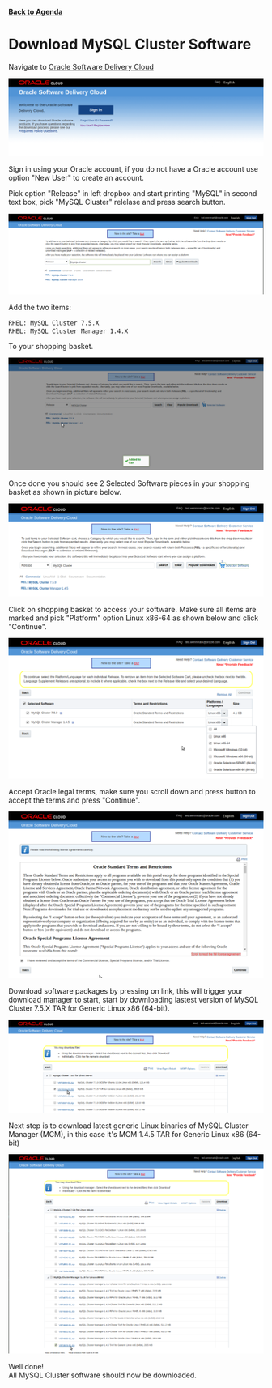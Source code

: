 **[Back to Agenda](./../README.md)**

# Download MySQL Cluster Software

Navigate to [Oracle Software Delivery Cloud](https://edelivery.oracle.com/osdc/faces/Home.jspx)

![](./images/edelivery1.png)

Sign in using your Oracle account, if you do not have a Oracle account use option "New User" to create an account.

Pick option "Release" in left dropbox and start printing "MySQL" in second text box, pick "MySQL Cluster" relelase and press search button.

![](./images/edelivery2.png)

Add the two items:
```
RHEL: MySQL Cluster 7.5.X
RHEL: MySQL Cluster Manager 1.4.X
```

To your shopping basket.

![](./images/edelivery3.png)

Once done you should see 2 Selected Software pieces in your shopping basket as shown in picture below.

![](./images/edelivery4.png)

Click on shopping basket to access your software. Make sure all items are marked and pick "Platform" option Linux x86-64 as shown below and click "Continue".

![](./images/edelivery5.png)

Accept Oracle legal terms, make sure you scroll down and press button to accept the terms and press "Continue".

![](./images/edelivery6.png)

Download software packages by pressing on link, this will trigger your download manager to start, start by downloading lastest version of MySQL Cluster 7.5.X TAR for Generic Linux x86 (64-bit).

![](./images/edelivery7.png)

Next step is to download latest generic Linux binaries of MySQL Cluster Manager (MCM), in this case it's MCM 1.4.5 TAR for Generic Linux x86 (64-bit)

![](./images/edelivery8.png)


Well done!  
All MySQL Cluster software should now be downloaded.
